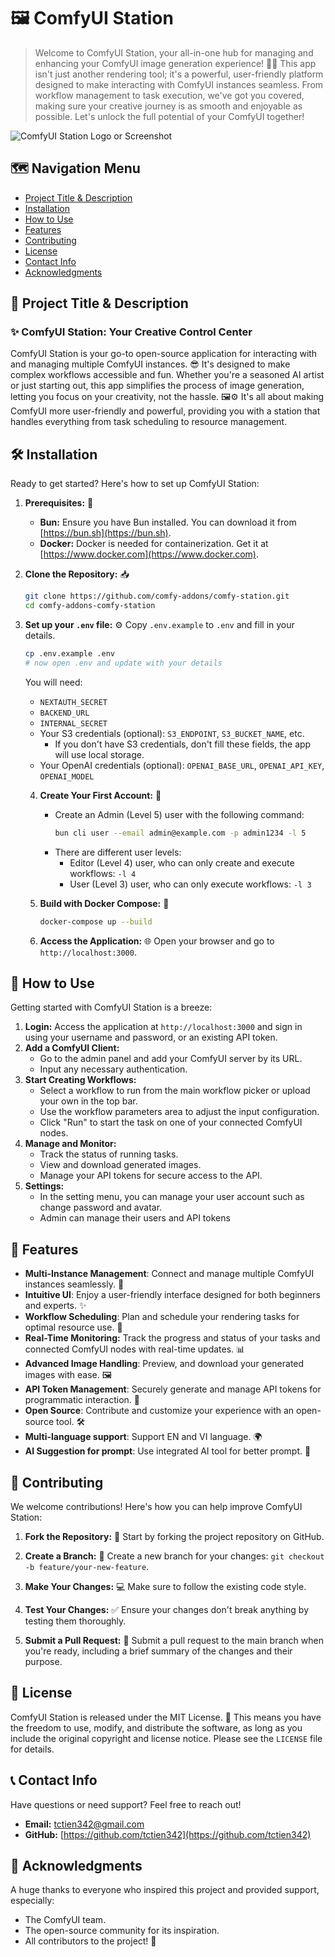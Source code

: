 # 🖼️ ComfyUI Station

> Welcome to ComfyUI Station, your all-in-one hub for managing and enhancing your ComfyUI image generation experience! 🎨✨ This app isn't just another rendering tool; it's a powerful, user-friendly platform designed to make interacting with ComfyUI instances seamless. From workflow management to task execution, we've got you covered, making sure your creative journey is as smooth and enjoyable as possible. Let's unlock the full potential of your ComfyUI together!

![ComfyUI Station Logo or Screenshot](https://r2.550studios.com/comfy-station-bg.jpg)

## 🗺️ Navigation Menu

- [Project Title & Description](#project-title--description)
- [Installation](#installation)
- [How to Use](#how-to-use)
- [Features](#features)
- [Contributing](#contributing)
- [License](#license)
- [Contact Info](#contact-info)
- [Acknowledgments](#acknowledgments)

## 🌟 Project Title & Description

### ✨ ComfyUI Station: Your Creative Control Center

ComfyUI Station is your go-to open-source application for interacting with and managing multiple ComfyUI instances. 😎 It's designed to make complex workflows accessible and fun. Whether you're a seasoned AI artist or just starting out, this app simplifies the process of image generation, letting you focus on your creativity, not the hassle. 🖼️⚙️ It's all about making ComfyUI more user-friendly and powerful, providing you with a station that handles everything from task scheduling to resource management.

## 🛠 Installation

Ready to get started? Here's how to set up ComfyUI Station:

1.  **Prerequisites:** 📝

    - **Bun:** Ensure you have Bun installed. You can download it from [https://bun.sh](https://bun.sh).
    - **Docker:** Docker is needed for containerization. Get it at [https://www.docker.com](https://www.docker.com).

2.  **Clone the Repository:** 📥

    ```bash
    git clone https://github.com/comfy-addons/comfy-station.git
    cd comfy-addons-comfy-station
    ```

3.  **Set up your `.env` file:** ⚙️
    Copy `.env.example` to `.env` and fill in your details.

    ```bash
    cp .env.example .env
    # now open .env and update with your details
    ```

    You will need:

    - `NEXTAUTH_SECRET`
    - `BACKEND_URL`
    - `INTERNAL_SECRET`
    - Your S3 credentials (optional): `S3_ENDPOINT`, `S3_BUCKET_NAME`, etc.
      - If you don't have S3 credentials, don't fill these fields, the app will use local storage.
    - Your OpenAI credentials (optional): `OPENAI_BASE_URL`, `OPENAI_API_KEY`, `OPENAI_MODEL`

    4.  **Create Your First Account:** 👤

        - Create an Admin (Level 5) user with the following command:
          ```bash
          bun cli user --email admin@example.com -p admin1234 -l 5
          ```
        - There are different user levels:
          - Editor (Level 4) user, who can only create and execute workflows: `-l 4`
          - User (Level 3) user, who can only execute workflows: `-l 3`

    5.  **Build with Docker Compose:** 🐳

        ```bash
        docker-compose up --build
        ```

    6.  **Access the Application:** 🌐
        Open your browser and go to `http://localhost:3000`.

## 🚀 How to Use

Getting started with ComfyUI Station is a breeze:

1.  **Login:** Access the application at `http://localhost:3000` and sign in using your username and password, or an existing API token.
2.  **Add a ComfyUI Client:**
    - Go to the admin panel and add your ComfyUI server by its URL.
    - Input any necessary authentication.
3.  **Start Creating Workflows:**
    - Select a workflow to run from the main workflow picker or upload your own in the top bar.
    - Use the workflow parameters area to adjust the input configuration.
    - Click "Run" to start the task on one of your connected ComfyUI nodes.
4.  **Manage and Monitor:**
    - Track the status of running tasks.
    - View and download generated images.
    - Manage your API tokens for secure access to the API.
5.  **Settings:**
    - In the setting menu, you can manage your user account such as change password and avatar.
    - Admin can manage their users and API tokens

## 🎨 Features

- **Multi-Instance Management**: Connect and manage multiple ComfyUI instances seamlessly. 🔗
- **Intuitive UI**: Enjoy a user-friendly interface designed for both beginners and experts. ✨
- **Workflow Scheduling**: Plan and schedule your rendering tasks for optimal resource use. 📅
- **Real-Time Monitoring:** Track the progress and status of your tasks and connected ComfyUI nodes with real-time updates. 📊
- **Advanced Image Handling**: Preview, and download your generated images with ease. 🖼️
- **API Token Management**: Securely generate and manage API tokens for programmatic interaction. 🔑
- **Open Source**: Contribute and customize your experience with an open-source tool. 🛠️
- **Multi-language support**: Support EN and VI language. 🌍
- **AI Suggestion for prompt**: Use integrated AI tool for better prompt. 🧙

## 👐 Contributing

We welcome contributions! Here's how you can help improve ComfyUI Station:

1.  **Fork the Repository:** 🍴
    Start by forking the project repository on GitHub.

2.  **Create a Branch:** 🌿
    Create a new branch for your changes: `git checkout -b feature/your-new-feature`.

3.  **Make Your Changes:** 💻
    Make sure to follow the existing code style.

4.  **Test Your Changes:** ✅
    Ensure your changes don't break anything by testing them thoroughly.

5.  **Submit a Pull Request:** 🚀
    Submit a pull request to the main branch when you're ready, including a brief summary of the changes and their purpose.

## 📜 License

ComfyUI Station is released under the MIT License. 📄 This means you have the freedom to use, modify, and distribute the software, as long as you include the original copyright and license notice. Please see the `LICENSE` file for details.

## 📞 Contact Info

Have questions or need support? Feel free to reach out!

- **Email:** tctien342@gmail.com
- **GitHub:** [https://github.com/tctien342](https://github.com/tctien342)

## 💖 Acknowledgments

A huge thanks to everyone who inspired this project and provided support, especially:

- The ComfyUI team.
- The open-source community for its inspiration.
- All contributors to the project! 🙌
